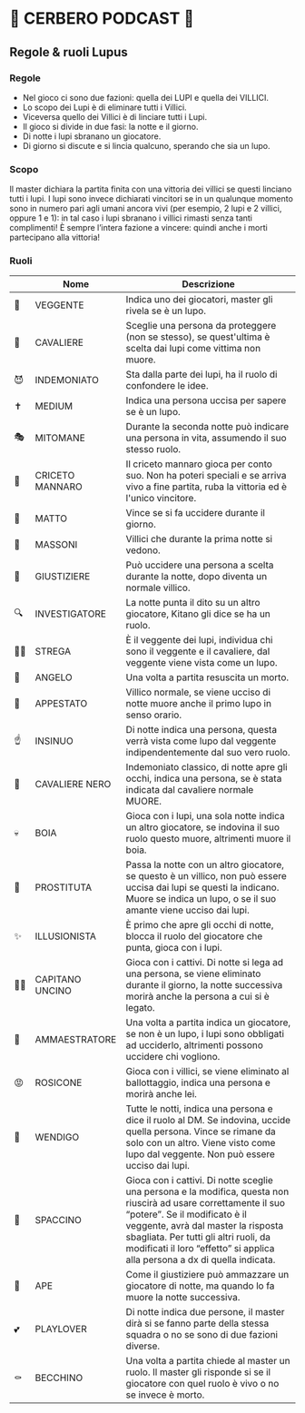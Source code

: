 # 🐺 CERBERO PODCAST 🐺
## Regole & ruoli Lupus

### Regole
- Nel gioco ci sono due fazioni: quella dei LUPI e quella dei VILLICI.
- Lo scopo dei Lupi è di eliminare tutti i Villici.
- Viceversa quello dei Villici è di linciare tutti i Lupi.
- Il gioco si divide in due fasi: la notte e il giorno.
- Di notte i lupi sbranano un giocatore.
- Di giorno si discute e si lincia qualcuno, sperando che sia un lupo. 

### Scopo
Il master dichiara la partita finita con una vittoria dei villici se questi linciano tutti i lupi.
I lupi sono invece dichiarati vincitori se in un qualunque momento sono in numero pari agli umani ancora vivi (per esempio, 2 lupi e 2 villici, oppure 1 e 1):
in tal caso i lupi sbranano i villici rimasti senza tanti complimenti!
È sempre l’intera fazione a vincere: quindi anche i morti partecipano alla vittoria!

### Ruoli
| | Nome | Descrizione |
| - | - | - |
| 🔮 | VEGGENTE | Indica uno dei giocatori, master gli rivela se è un lupo. |
|🤺 | CAVALIERE | Sceglie una persona da proteggere (non se stesso), se quest'ultima è scelta dai lupi come vittima non muore. |
| 😈 | INDEMONIATO | Sta dalla parte dei lupi, ha il ruolo di confondere le idee. |
| ✝️ | MEDIUM | Indica una persona uccisa per sapere se è un lupo. |
| 🎭 | MITOMANE | Durante la seconda notte può indicare una persona in vita, assumendo il suo stesso ruolo. |
| 🐹 | CRICETO MANNARO | Il criceto mannaro gioca per conto suo. Non ha poteri speciali e se arriva vivo a fine partita, ruba la vittoria ed è l'unico vincitore. |
| 🤪 | MATTO | Vince se si fa uccidere durante il giorno. |
| 🧐 | MASSONI | Villici che durante la prima notte si vedono. |
| 🔫 | GIUSTIZIERE | Può uccidere una persona a scelta durante la notte, dopo diventa un normale villico. |
| 🔍 | INVESTIGATORE | La notte punta il dito su un altro giocatore, Kitano gli dice se ha un ruolo. |
| 🧙‍♀️ | STREGA | È il veggente dei lupi, individua chi sono il veggente e il cavaliere, dal veggente viene vista come un lupo. |
| 👼 | ANGELO | Una volta a partita resuscita un morto. |
| 🤒 | APPESTATO | Villico normale, se viene ucciso di notte muore anche il primo lupo in senso orario. |
| ☝️ | INSINUO | Di notte indica una persona, questa verrà vista come lupo dal veggente indipendentemente dal suo vero ruolo. |
| 🧥 | CAVALIERE NERO | Indemoniato classico, di notte apre gli occhi, indica una persona, se è stata indicata dal cavaliere normale MUORE. |
| 💀 | BOIA | Gioca con i lupi, una sola notte indica un altro giocatore, se indovina il suo ruolo questo muore, altrimenti muore il boia. |
| 💋 | PROSTITUTA | Passa la notte con un altro giocatore, se questo è un villico, non può essere uccisa dai lupi se questi la indicano. Muore se indica un lupo, o se il suo amante viene ucciso dai lupi. |
| ✨ | ILLUSIONISTA | È primo che apre gli occhi di notte, blocca il ruolo del giocatore che punta, gioca con i lupi. |
| 🏴‍☠️ | CAPITANO UNCINO | Gioca con i cattivi. Di notte si lega ad una persona, se viene eliminato durante il giorno, la notte successiva morirà anche la persona a cui si è legato. |
| 🦁 | AMMAESTRATORE | Una volta a partita indica un giocatore, se non è un lupo, i lupi sono obbligati ad ucciderlo, altrimenti possono uccidere chi vogliono. |
| 😡 | ROSICONE | Gioca con i villici, se viene eliminato al ballottaggio, indica una persona e morirà anche lei. |
| 👹 | WENDIGO | Tutte le notti, indica una persona e dice il ruolo al DM. Se indovina, uccide quella persona. Vince se rimane da solo con un altro. Viene visto come lupo dal veggente. Non può essere ucciso dai lupi. |
| 🥦 | SPACCINO | Gioca con i cattivi. Di notte sceglie una persona e la modifica, questa non riuscirà ad usare correttamente il suo “potere”. Se il modificato è il veggente, avrà dal master la risposta sbagliata. Per tutti gli altri ruoli, da modificati il loro “effetto” si applica alla persona a dx di quella indicata. |
| 🐝 | APE | Come il giustiziere può ammazzare un giocatore di notte, ma quando lo fa muore la notte successiva. |
| 💕 | PLAYLOVER | Di notte indica due persone, il master dirà si se fanno parte della stessa squadra o no se sono di due fazioni diverse. |
| ⚰️ | BECCHINO | Una volta a partita chiede al master un ruolo. Il master gli risponde si se il giocatore con quel ruolo è vivo o no se invece è morto. |
